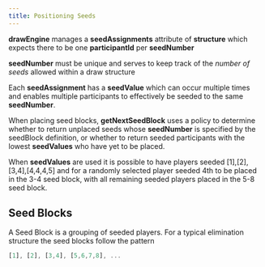 ```yaml
---
title: Positioning Seeds
---
```


**drawEngine** manages a **seedAssignments** attribute of **structure** which expects there to be one **participantId** per **seedNumber**

**seedNumber** must be unique and serves to keep track of the _number of seeds_ allowed within a draw structure

Each **seedAssignment** has a **seedValue** which can occur multiple times and enables multiple participants to effectively be seeded to the same **seedNumber**.

When placing seed blocks, **getNextSeedBlock** uses a policy to determine whether to return unplaced seeds whose **seedNumber** is specified by the seedBlock definition, or whether to return seeded participants with the lowest **seedValues** who have yet to be placed.

When **seedValues** are used it is possible to have players seeded [1],[2],[3,4],[4,4,4,5] and for a randomly selected player seeded 4th to be placed in the 3-4 seed block, with all remaining seeded players placed in the 5-8 seed block.

## Seed Blocks

A Seed Block is a grouping of seeded players. For a typical elimination structure the seed blocks follow the pattern

```js
[1], [2], [3,4], [5,6,7,8], ...
```
